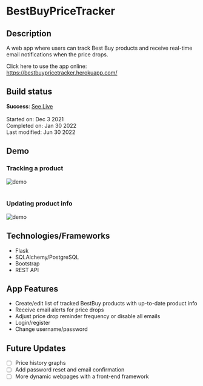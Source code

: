 # BestBuyPriceTracker

## Description
A web app where users can track Best Buy products and receive real-time email notifications when the price drops.

Click here to use the app online: https://bestbuypricetracker.herokuapp.com/

## Build status 
**Success**: [See Live](https://bestbuypricetracker.herokuapp.com/)
</br></br>
Started on: Dec 3 2021 </br>
Completed on: Jan 30 2022 </br>
Last modified: Jun 30 2022 </br>

## Demo
### Tracking a product
![demo](https://user-images.githubusercontent.com/19630359/176833160-ab6172eb-906c-49a6-84c8-95bbb0bdb4c3.gif) </br></br>
### Updating product info
![demo](https://user-images.githubusercontent.com/19630359/176834545-67531375-6be9-403f-ad5f-c7621fec2167.gif)

## Technologies/Frameworks 
* Flask
* SQLAlchemy/PostgreSQL
* Bootstrap
* REST API

## App Features
* Create/edit list of tracked BestBuy products with up-to-date product info
* Receive email alerts for price drops
* Adjust price drop reminder frequency or disable all emails
* Login/register
* Change username/password

## Future Updates
- [ ] Price history graphs
- [ ] Add password reset and email confirmation
- [ ] More dynamic webpages with a front-end framework
